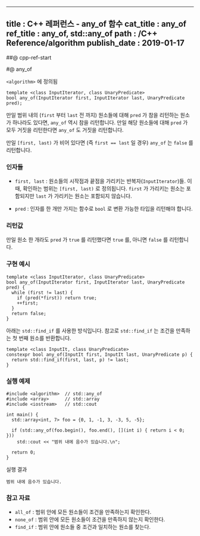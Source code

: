 ----------------
title : C++ 레퍼런스 - any_of 함수
cat_title : any_of
ref_title : any_of, std::any_of
path : /C++ Reference/algorithm
publish_date : 2019-01-17
----------------

##@ cpp-ref-start

#@ any_of

`<algorithm>` 에 정의됨

```cpp-formatted
template <class InputIterator, class UnaryPredicate>
bool any_of(InputIterator first, InputIterator last, UnaryPredicate pred);
```

만일 범위 내의 (`first` 부터 `last` 전 까지) 원소들에 대해 `pred` 가 참을 리턴하는 원소가 하나라도 있다면, `any_of` 역시 참을 리턴합니다. 만일 해당 원소들에 대해 `pred` 가 모두 거짓을 리턴한다면 `any_of` 도 거짓을 리턴합니다.

만일 `[first, last)` 가 비어 있다면 (즉 `first == last` 일 경우) `any_of` 는 `false` 를 리턴합니다.

### 인자들

* `first, last` : 원소들의 시작점과 끝점을 가리키는 반복자(`InputIterator`)들. 이 때, 확인하는 범위는 `[first, last)` 로 정의됩니다. `first` 가 가리키는 원소는 포함되지만 `last` 가 가리키는 원소는 포함되지 않습니다.

* `pred` : 인자를 한 개만 가지는 함수로 `bool` 로 변환 가능한 타입을 리턴해야 합니다.

### 리턴값

만일 원소 한 개라도 `pred` 가 `true` 를 리턴했다면 `true` 를, 아니면 `false` 를 리턴합니다.

### 구현 예시

```cpp-formatted
template <class InputIterator, class UnaryPredicate>
bool any_of(InputIterator first, InputIterator last, UnaryPredicate pred) {
  while (first != last) {
    if (pred(*first)) return true;
    ++first;
  }
  return false;
}
```

아래는 `std::find_if` 를 사용한 방식입니다. 참고로 `std::find_if` 는 조건을 만족하는 첫 번째 원소를 반환합니다.

```cpp-formatted
template <class InputIt, class UnaryPredicate>
constexpr bool any_of(InputIt first, InputIt last, UnaryPredicate p) {
  return std::find_if(first, last, p) != last;
}
```

### 실행 예제

```cpp-formatted
#include <algorithm>  // std::any_of
#include <array>      // std::array
#include <iostream>   // std::cout

int main() {
  std::array<int, 7> foo = {0, 1, -1, 3, -3, 5, -5};

  if (std::any_of(foo.begin(), foo.end(), [](int i) { return i < 0; }))
    std::cout << "범위 내에 음수가 있습니다.\n";

  return 0;
}
```

실행 결과

```exec
범위 내에 음수가 있습니다.
```

### 참고 자료

* `all_of` : 범위 안에 모든 원소들이 조건을 만족하는지 확인한다.
* `none_of` : 범위 안에 모든 원소들이 조건을 만족하지 않는지 확인한다.
* `find_if` : 범위 안에 원소들 중 조건과 일치하는 원소를 찾는다.